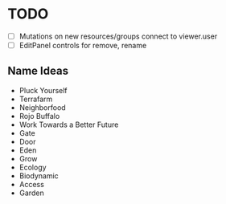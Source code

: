# TODO

- [ ] Mutations on new resources/groups connect to viewer.user
- [ ] EditPanel controls for remove, rename

## Name Ideas
- Pluck Yourself
- Terrafarm
- Neighborfood
- Rojo Buffalo
- Work Towards a Better Future
- Gate
- Door
- Eden
- Grow
- Ecology
- Biodynamic
- Access
- Garden

